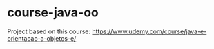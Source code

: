 # course-java-oo
Project based on this course: https://www.udemy.com/course/java-e-orientacao-a-objetos-e/
